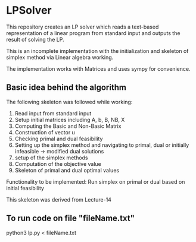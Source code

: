 # LPSolver

This repository creates an LP solver which reads a text-based representation of a linear program from standard input and outputs the result of solving the LP.

This is an incomplete implementation with the initialization and skeleton of simplex method via Linear algebra working.

The implementation works with Matrices and uses sympy for convenience.

## Basic idea behind the algorithm

The following skeleton was followed while working:

1. Read input from standard input
2. Setup initial matrices including A, b, B, NB, X
3. Computing the Basic and Non-Basic Matrix
4. Construction of vector u
5. Checking primal and dual feasibility
6. Setting up the simplex method and navigating to primal, dual or initially infeasible -> modified dual solutions
7. setup of the simplex methods
8. Computation of the objective value
9. Skeleton of primal and dual optimal values

Functionality to be implemented:
Run simplex on primal or dual based on initial feasibility

This skeleton was derived from Lecture-14

## To run code on file "fileName.txt"

python3 lp.py < fileName.txt
